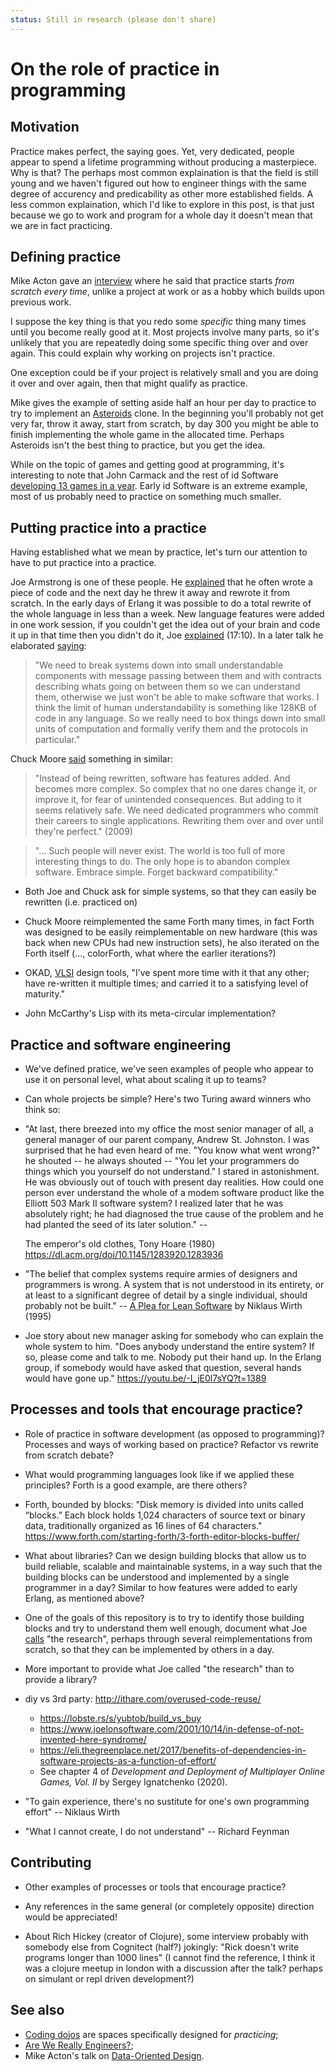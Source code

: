 ```yaml
---
status: Still in research (please don't share)
---
```


# On the role of practice in programming

## Motivation

Practice makes perfect, the saying goes. Yet, very dedicated, people appear to
spend a lifetime programming without producing a masterpiece. Why is that? The
perhaps most common explaination is that the field is still young and we haven't
figured out how to engineer things with the same degree of accurency and
predicability as other more established fields. A less common explaination,
which I'd like to explore in this post, is that just because we go to work and
program for a whole day it doesn't mean that we are in fact practicing.

## Defining practice

Mike Acton gave an [interview](https://youtu.be/qWJpI2adCcs?t=3506) where he
said that practice starts *from scratch every time*, unlike a project at work or
as a hobby which builds upon previous work.

I suppose the key thing is that you redo some *specific* thing many times until
you become really good at it. Most projects involve many parts, so it's unlikely
that you are repeatedly doing some specific thing over and over again. This
could explain why working on projects isn't practice.

One exception could be if your project is relatively small and you are doing it
over and over again, then that might qualify as practice.

Mike gives the example of setting aside half an hour per day to practice to try
to implement an
[Asteroids](https://en.wikipedia.org/wiki/Asteroids_(video_game)) clone. In the
beginning you'll probably not get very far, throw it away, start from scratch,
by day 300 you might be able to finish implementing the whole game in the
allocated time. Perhaps Asteroids isn't the best thing to practice, but you get
the idea.

While on the topic of games and getting good at programming, it's interesting to
note that John Carmack and the rest of id Software [developing 13 games in a
year](https://youtu.be/IzqdZAYcwfY?t=540). Early id Software is an extreme
example, most of us probably need to practice on something much smaller.

## Putting practice into a practice

Having established what we mean by practice, let's turn our attention to have to
put practice into a practice.

Joe Armstrong is one of these people. He
[explained](https://vimeo.com/1344065#t=8m30s) that he often wrote a piece of
code and the next day he threw it away and rewrote it from scratch. In the early
days of Erlang it was possible to do a total rewrite of the whole language in
less than a week. New language features were added in one work session, if you
couldn't get the idea out of your brain and code it up in that time then you
didn't do it, Joe
[explained](https://dl.acm.org/action/downloadSupplement?doi=10.1145%2F1238844.1238850&file=m6-armstrong-h.mov)
(17:10). In a later talk he elaborated
[saying](https://youtu.be/rQIE22e0cW8?t=3492):

> "We need to break systems down into small understandable components with
> message passing between them and with contracts describing whats going on
> between them so we can understand them, otherwise we just won't be able to
> make software that works. I think the limit of human understandability is
> something like 128KB of code in any language. So we really need to box things
> down into small units of computation and formally verify them and the
> protocols in particular."

Chuck Moore
[said](https://www.red-gate.com/simple-talk/opinion/geek-of-the-week/chuck-moore-geek-of-the-week/)
something in similar:

> "Instead of being rewritten, software has features added. And becomes more
> complex. So complex that no one dares change it, or improve it, for fear of
> unintended consequences. But adding to it seems relatively safe. We need
> dedicated programmers who commit their careers to single applications.
> Rewriting them over and over until they're perfect." (2009)

> "... Such people will never exist. The world is too full of more interesting
> things to do. The only hope is to abandon complex software. Embrace simple.
> Forget backward compatibility."

* Both Joe and Chuck ask for simple systems, so that they can easily be
  rewritten (i.e. practiced on)

- Chuck Moore reimplemented the same Forth many times, in fact Forth was
  designed to be easily reimplementable on new hardware (this was back when new
  CPUs had new instruction sets), he also iterated on the Forth itself (...,
  colorForth, what where the earlier iterations?)

* OKAD, [VLSI](https://en.wikipedia.org/wiki/Very_Large_Scale_Integration)
  design tools, "I’ve spent more time with it that any other; have re-written it
  multiple times; and carried it to a satisfying level of maturity."

* John McCarthy's Lisp with its meta-circular implementation?

## Practice and software engineering

* We've defined pratice, we've seen examples of people who appear to use it on
  personal level, what about scaling it up to teams?

- Can whole projects be simple? Here's two Turing award winners who think so:

- "At last, there breezed into my office the most senior manager of all, a
  general manager of our parent company, Andrew St. Johnston. I was surprised
  that he had even heard of me. "You know what went wrong?" he shouted -- he
  always shouted -- "You let your programmers do things which you yourself do
  not understand." I stared in astonishment. He was obviously out of touch with
  present day realities. How could one person ever understand the whole of a
  modem software product like the Elliott 503 Mark II software system? I
  realized later that he was absolutely right; he had diagnosed the true cause
  of the problem and he had planted the seed of its later solution." --

  The emperor's old clothes, Tony Hoare (1980)
  https://dl.acm.org/doi/10.1145/1283920.1283936

- "The belief that complex systems require armies of designers and programmers
  is wrong. A system that is not understood in its entirety, or at least to a
  significant degree of detail by a single individual, should probably not be
  built." -- [A Plea for Lean
  Software](https://people.inf.ethz.ch/wirth/Articles/LeanSoftware.pdf) by
  Niklaus Wirth (1995)

- Joe story about new manager asking for somebody who can explain the whole
  system to him. "Does anybody understand the entire system? If so, please come
  and talk to me. Nobody put their hand up. In the Erlang group, if somebody
  would have asked that question, several hands would have gone up."
  https://youtu.be/-I_jE0l7sYQ?t=1389

## Processes and tools that encourage practice?

- Role of practice in software development (as opposed to programming)?
  Processes and ways of working based on practice? Refactor vs rewrite from
  scratch debate?

- What would programming languages look like if we applied these principles?
  Forth is a good example, are there others?

- Forth, bounded by blocks: "Disk memory is divided into units called “blocks.”
  Each block holds 1,024 characters of source text or binary data, traditionally
  organized as 16 lines of 64 characters."
  https://www.forth.com/starting-forth/3-forth-editor-blocks-buffer/

- What about libraries? Can we design building blocks that allow us to build
  reliable, scalable and maintainable systems, in a way such that the building
  blocks can be understood and implemented by a single programmer in a day?
  Similar to how features were added to early Erlang, as mentioned above?

- One of the goals of this repository is to try to identify those building
  blocks and try to understand them well enough, document what Joe
  [calls](https://youtu.be/h8nmzPh5Npg?t=1302) "the research", perhaps through
  several reimplementations from scratch, so that they can be implemented by
  others in a day.

- More important to provide what Joe called "the research" than to provide a
  library?

- diy vs 3rd party: http://ithare.com/overused-code-reuse/
  + https://lobste.rs/s/yubtob/build_vs_buy
  + https://www.joelonsoftware.com/2001/10/14/in-defense-of-not-invented-here-syndrome/
  + https://eli.thegreenplace.net/2017/benefits-of-dependencies-in-software-projects-as-a-function-of-effort/
  + See chapter 4 of *Development and Deployment of Multiplayer Online Games,
    Vol. II* by Sergey Ignatchenko (2020).

- "To gain experience, there's no sustitute for one's own programming effort" --
  Niklaus Wirth

* "What I cannot create, I do not understand" -- Richard Feynman

## Contributing

* Other examples of processes or tools that encourage practice?

* Any references in the same general (or completely opposite) direction would be
  appreciated!

- About Rich Hickey (creator of Clojure), some interview probably with somebody
  else from Cognitect (half?) jokingly: "Rick doesn't write programs longer than
  1000 lines" (I cannot find the reference, I think it was a clojure meetup in
  london with a discussion after the talk? perhaps on simulant or repl driven
  development?)

## See also

* [Coding dojos](https://codingdojo.org/practices/WhatIsCodingDojo/) are spaces
  specifically designed for *practicing*;
* [Are We Really
  Engineers?](https://www.hillelwayne.com/post/are-we-really-engineers/);
* Mike Acton's talk on [Data-Oriented Design](https://youtube.com/watch?v=rX0ItVEVjHc).
